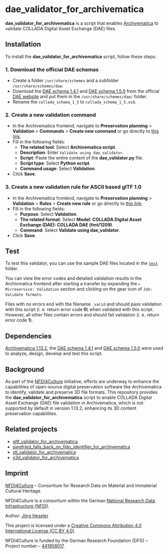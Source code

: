 # dae_validator_for_archivematica

**dae_validator_for_archivematica** is a script that enables [Archivematica](https://www.archivematica.org/) to validate COLLADA Digital Asset Exchange (DAE) files.

## Installation

To install the **dae_validator_for_archivematica** script, follow these steps:

### 1. Download the official DAE schemas 

- Create a folder `/usr/share/schemes` and a subfolder `/usr/share/schemes/dae`.
- Download the [DAE schema 1.4.1](https://www.khronos.org/files/collada_schema_1_4_1.xsd) and [DAE schema 1.5.0](https://www.khronos.org/files/collada_schema_1_5) from the official [DAE website](https://www.khronos.org/api/collada) and put them in the `/usr/share/schemes/dae/` folder.
- Rename the `collada_schema_1_5` to `collada_schema_1_5.xsd`.

### 2. Create a new validation command
- In the Archivematica frontend, navigate to **Preservation planning** > **Validation** > **Commands** > **Create new command** or go directly to [this link](http://10.10.10.20/fpr/fpcommand/create/).
- Fill in the following fields:
    - **The related tool**: Select **Archivematica script**.
    - **Description**: Enter `Validate using dae_validator`.
    - **Script**: Paste the entire content of the **dae_validator.py** file.
    - **Script type**: Select **Python script**.
    - **Command usage**: Select **Validation**.
- Click **Save**.

### 3. Create a new validation rule for ASCII based glTF 1.0
- In the Archivematica frontend, navigate to **Preservation planning** > **Validation** > **Rules** > **Create new rule** or go directly to [this link](http://10.10.10.20/fpr/fprule/create/).
- Fill in the following fields:
    - **Purpose**: Select **Validation**.
    - **The related format**: Select **Model: COLLADA Digital Asset Exchange (DAE): COLLADA DAE (fmt/1209)**.
    - **Command**: Select **Validate using dae_validator**.
- Click **Save**.

## Test

To test this validator, you can use the sample DAE files located in the [`test`](./test/) folder.

You can view the error codes and detailed validation results in the Archivmatica frontend after starting a transfer by expanding the `▸ Microservice: Validation` section and clicking on the gear icon of `Job: Validate formats`.

Files with no errors end with the filename `_valid` and should pass validation with this script (i. e. return error code **0**) when validated with this script. However, all other files contain errors and should fail validation (i. e. return error code **1**).

## Dependencies

[Archivematica 1.13.2](https://github.com/artefactual/archivematica/releases/tag/v1.13.2), the [DAE schema 1.4.1](https://www.khronos.org/files/collada_schema_1_4_1.xsd) and [DAE schema 1.5.0](https://www.khronos.org/files/collada_schema_1_5) were used to analyze, design, develop and test this script.

## Background

As part of the [NFDI4Culture](https://nfdi4culture.de/) initiative, efforts are underway to enhance the capabilities of open-source digital preservation software like Archivematica to identify, validate and preserve 3D file formats. This repository provides the **dae_validator_for_archivematica** script to enable COLLADA Digital Asset Exchange (DAE) file validation in Archivematica, which is not supported by default in version 1.13.2, enhancing its 3D content preservation capabilities.

## Related projects

- [gltf_validator_for_archivematica](https://github.com/JoergHeseler/gltf_validator_for_archivematica)
- [siegfried_falls_back_on_fido_identifier_for_archivematica](https://github.com/JoergHeseler/siegfried_falls_back_on_fido_identifier_for_archivematica)
- [stl_validator_for_archivematica](https://github.com/JoergHeseler/stl_validator_for_archivematica)
- [x3d_validator_for_archivematica](https://github.com/JoergHeseler/x3d_validator_for_archivematica)

## Imprint

[NFDI4Culture](https://nfdi4culture.de/) – Consortium for Research Data on Material and Immaterial Cultural Heritage

NFDI4Culture is a consortium within the German [National Research Data Infrastructure (NFDI)](https://www.nfdi.de/).

Author: [Jörg Heseler](https://orcid.org/0000-0002-1497-627X)

This project is licensed under a [Creative Commons Attribution 4.0 International License (CC BY 4.0)](https://creativecommons.org/licenses/by/4.0/).

NFDI4Culture is funded by the German Research Foundation (DFG) – Project number – [441958017](https://gepris.dfg.de/gepris/projekt/441958017).